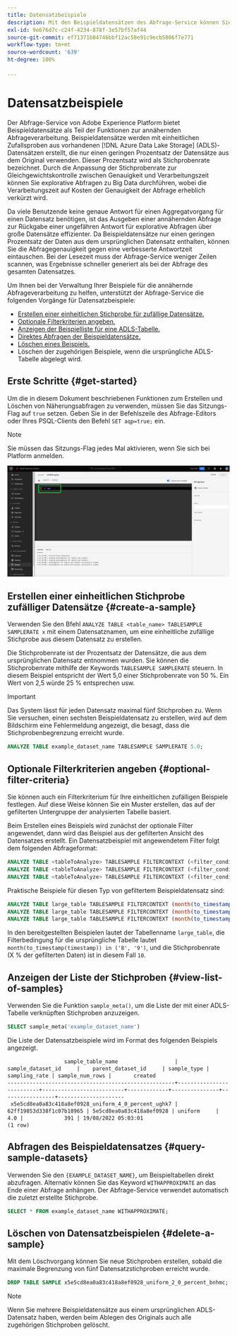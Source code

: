 ```yaml
---
title: Datensatzbeispiele
description: Mit den Beispieldatensätzen des Abfrage-Service können Sie explorative Abfragen zu Big Data durchführen. Dies verkürzt die Verarbeitungszeit, verringert jedoch die Abfragegenauigkeit. In diesem Handbuch erfahren Sie, wie Sie Ihre Beispiele für die annähernde Abfrageverarbeitung verwalten können
exl-id: 9e676d7c-c24f-4234-878f-3e57bf57af44
source-git-commit: ef71371b04746bbf12ac58e91c9ecb5806f7e771
workflow-type: tm+mt
source-wordcount: '639'
ht-degree: 100%

---
```


# Datensatzbeispiele

Der Abfrage-Service von Adobe Experience Platform bietet Beispieldatensätze als Teil der Funktionen zur annähernden Abfrageverarbeitung. Beispieldatensätze werden mit einheitlichen Zufallsproben aus vorhandenen [!DNL Azure Data Lake Storage] (ADLS)-Datensätzen erstellt, die nur einen geringen Prozentsatz der Datensätze aus dem Original verwenden. Dieser Prozentsatz wird als Stichprobenrate bezeichnet. Durch die Anpassung der Stichprobenrate zur Gleichgewichtskontrolle zwischen Genauigkeit und Verarbeitungszeit können Sie explorative Abfragen zu Big Data durchführen, wobei die Verarbeitungszeit auf Kosten der Genauigkeit der Abfrage erheblich verkürzt wird.

Da viele Benutzende keine genaue Antwort für einen Aggregatvorgang für einen Datensatz benötigen, ist das Ausgeben einer annähernden Abfrage zur Rückgabe einer ungefähren Antwort für explorative Abfragen über große Datensätze effizienter. Da Beispieldatensätze nur einen geringen Prozentsatz der Daten aus dem ursprünglichen Datensatz enthalten, können Sie die Abfragegenauigkeit gegen eine verbesserte Antwortzeit eintauschen. Bei der Lesezeit muss der Abfrage-Service weniger Zeilen scannen, was Ergebnisse schneller generiert als bei der Abfrage des gesamten Datensatzes.

Um Ihnen bei der Verwaltung Ihrer Beispiele für die annähernde Abfrageverarbeitung zu helfen, unterstützt der Abfrage-Service die folgenden Vorgänge für Datensatzbeispiele:

- [Erstellen einer einheitlichen Stichprobe für zufällige Datensätze.](#create-a-sample)
- [Optionale Filterkriterien angeben.](##optional-filter-criteria)
- [Anzeigen der Beispielliste für eine ADLS-Tabelle.](#view-list-of-samples)
- [Direktes Abfragen der Beispieldatensätze.](#query-sample-datasets)
- [Löschen eines Beispiels.](#delete-a-sample)
- Löschen der zugehörigen Beispiele, wenn die ursprüngliche ADLS-Tabelle abgelegt wird.

## Erste Schritte {#get-started}

Um die in diesem Dokument beschriebenen Funktionen zum Erstellen und Löschen von Näherungsabfragen zu verwenden, müssen Sie das Sitzungs-Flag auf `true` setzen. Geben Sie in der Befehlszeile des Abfrage-Editors oder Ihres PSQL-Clients den Befehl `SET aqp=true;` ein.

>[!NOTE]
>
>Sie müssen das Sitzungs-Flag jedes Mal aktivieren, wenn Sie sich bei Platform anmelden.

![Der Abfrage-Editor mit dem hervorgehobenen Befehl &quot;SET aqp=true;&quot;.](../images/essential-concepts/set-session-flag.png)

## Erstellen einer einheitlichen Stichprobe zufälliger Datensätze {#create-a-sample}

Verwenden Sie den Bfehl `ANALYZE TABLE <table_name> TABLESAMPLE SAMPLERATE x` mit einem Datensatznamen, um eine einheitliche zufällige Stichprobe aus diesem Datensatz zu erstellen.

Die Stichprobenrate ist der Prozentsatz der Datensätze, die aus dem ursprünglichen Datensatz entnommen wurden. Sie können die Stichprobenrate mithilfe der Keywords `TABLESAMPLE SAMPLERATE` steuern. In diesem Beispiel entspricht der Wert 5,0 einer Stichprobenrate von 50 %. Ein Wert von 2,5 würde 25 % entsprechen usw.

>[!IMPORTANT]
>
>Das System lässt für jeden Datensatz maximal fünf Stichproben zu. Wenn Sie versuchen, einen sechsten Beispieldatensatz zu erstellen, wird auf dem Bildschirm eine Fehlermeldung angezeigt, die besagt, dass die Stichprobenbegrenzung erreicht wurde.

```sql
ANALYZE TABLE example_dataset_name TABLESAMPLE SAMPLERATE 5.0;
```

## Optionale Filterkriterien angeben {#optional-filter-criteria}

Sie können auch ein Filterkriterium für Ihre einheitlichen zufälligen Beispiele festlegen. Auf diese Weise können Sie ein Muster erstellen, das auf der gefilterten Untergruppe der analysierten Tabelle basiert.

Beim Erstellen eines Beispiels wird zunächst der optionale Filter angewendet, dann wird das Beispiel aus der gefilterten Ansicht des Datensatzes erstellt. Ein Datensatzbeispiel mit angewendetem Filter folgt dem folgenden Abfrageformat:

```sql
ANALYZE TABLE <tableToAnalyze> TABLESAMPLE FILTERCONTEXT (<filter_condition>) SAMPLERATE X.Y;
ANALYZE TABLE <tableToAnalyze> TABLESAMPLE FILTERCONTEXT (<filter_condition_1> AND/OR <filter_condition_2>) SAMPLERATE X.Y;
ANALYZE TABLE <tableToAnalyze> TABLESAMPLE FILTERCONTEXT (<filter_condition_1> AND (<filter_condition_2> OR <filter_condition_3>)) SAMPLERATE X.Y;
```

Praktische Beispiele für diesen Typ von gefiltertem Beispieldatensatz sind:

```sql
ANALYZE TABLE large_table TABLESAMPLE FILTERCONTEXT (month(to_timestamp(timestamp)) in ('8', '9')) SAMPLERATE 10;
ANALYZE TABLE large_table TABLESAMPLE FILTERCONTEXT (month(to_timestamp(timestamp)) in ('8', '9') AND product.name = "product1") SAMPLERATE 10;
ANALYZE TABLE large_table TABLESAMPLE FILTERCONTEXT (month(to_timestamp(timestamp)) in ('8', '9') AND (product.name = "product1" OR product.name = "product2")) SAMPLERATE 10;
```

In den bereitgestellten Beispielen lautet der Tabellenname `large_table`, die Filterbedingung für die ursprüngliche Tabelle lautet `month(to_timestamp(timestamp)) in ('8', '9')`, und die Stichprobenrate (X % der gefilterten Daten) ist in diesem Fall `10`.

## Anzeigen der Liste der Stichproben {#view-list-of-samples}

Verwenden Sie die Funktion `sample_meta()`, um die Liste der mit einer ADLS-Tabelle verknüpften Stichproben anzuzeigen.

```sql
SELECT sample_meta('example_dataset_name')
```

Die Liste der Datensatzbeispiele wird im Format des folgenden Beispiels angezeigt.

```shell
                  sample_table_name                  |    sample_dataset_id     |    parent_dataset_id     | sample_type | sampling_rate | sample_num_rows |       created      
-----------------------------------------------------+--------------------------+--------------------------+-------------+---------------+-----------------+---------------------
 x5e5cd8ea0a83c418a8ef0928_uniform_4_0_percent_ughk7 | 62ff19853d338f1c07b18965 | 5e5cd8ea0a83c418a8ef0928 | uniform     |           4.0 |             391 | 19/08/2022 05:03:01
(1 row)
```

## Abfragen des Beispieldatensatzes {#query-sample-datasets}

Verwenden Sie den `{EXAMPLE_DATASET_NAME}`, um Beispieltabellen direkt abzufragen. Alternativ können Sie das Keyword `WITHAPPROXIMATE` an das Ende einer Abfrage anhängen. Der Abfrage-Service verwendet automatisch die zuletzt erstellte Stichprobe.

```sql
SELECT * FROM example_dataset_name WITHAPPROXIMATE;
```

## Löschen von Datensatzbeispielen {#delete-a-sample}

Mit dem Löschvorgang können Sie neue Stichproben erstellen, sobald die maximale Begrenzung von fünf Datensatzstichproben erreicht wurde.

```sql
DROP TABLE SAMPLE x5e5cd8ea0a83c418a8ef0928_uniform_2_0_percent_bnhmc;
```

>[!NOTE]
>
>Wenn Sie mehrere Beispieldatensätze aus einem ursprünglichen ADLS-Datensatz haben, werden beim Ablegen des Originals auch alle zugehörigen Stichproben gelöscht.

